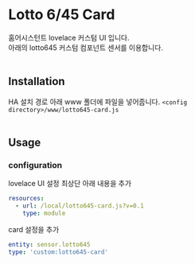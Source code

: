 # Lotto 6/45 Card
홈어시스턴트 lovelace 커스텀 UI 입니다.<br>
아래의 lotto645 커스텀 컴포넌트 센서를 이용합니다.
<br><br>
## Installation
HA 설치 경로 아래 www 폴더에 파일을 넣어줍니다.
  `<config directory>/www/lotto645-card.js`
<br><br>
## Usage
### configuration
lovelace UI 설정 최상단 아래 내용을 추가<br>
```yaml
resources:
  - url: /local/lotto645-card.js?v=0.1
    type: module
```
card 설정을 추가
```yaml
entity: sensor.lotto645
type: 'custom:lotto645-card'
```

